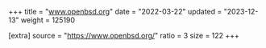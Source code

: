 +++
title = "www.openbsd.org"
date = "2022-03-22"
updated = "2023-12-13"
weight = 125190

[extra]
source = "https://www.openbsd.org/"
ratio = 3
size = 122
+++
